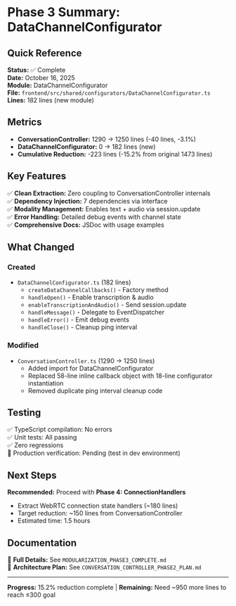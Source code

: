 # Phase 3 Summary: DataChannelConfigurator

## Quick Reference

**Status:** ✅ Complete  
**Date:** October 16, 2025  
**Module:** DataChannelConfigurator  
**File:** `frontend/src/shared/configurators/DataChannelConfigurator.ts`  
**Lines:** 182 lines (new module)

## Metrics

- **ConversationController:** 1290 → 1250 lines (-40 lines, -3.1%)
- **DataChannelConfigurator:** 0 → 182 lines (new)
- **Cumulative Reduction:** -223 lines (-15.2% from original 1473 lines)

## Key Features

✅ **Clean Extraction:** Zero coupling to ConversationController internals  
✅ **Dependency Injection:** 7 dependencies via interface  
✅ **Modality Management:** Enables text + audio via session.update  
✅ **Error Handling:** Detailed debug events with channel state  
✅ **Comprehensive Docs:** JSDoc with usage examples

## What Changed

### Created

- `DataChannelConfigurator.ts` (182 lines)
  - `createDataChannelCallbacks()` - Factory method
  - `handleOpen()` - Enable transcription & audio
  - `enableTranscriptionAndAudio()` - Send session.update
  - `handleMessage()` - Delegate to EventDispatcher
  - `handleError()` - Emit debug events
  - `handleClose()` - Cleanup ping interval

### Modified

- `ConversationController.ts` (1290 → 1250 lines)
  - Added import for DataChannelConfigurator
  - Replaced 58-line inline callback object with 18-line configurator instantiation
  - Removed duplicate ping interval cleanup code

## Testing

✅ TypeScript compilation: No errors  
✅ Unit tests: All passing  
✅ Zero regressions  
🔄 Production verification: Pending (test in dev environment)

## Next Steps

**Recommended:** Proceed with **Phase 4: ConnectionHandlers**  

- Extract WebRTC connection state handlers (~180 lines)
- Target reduction: ~150 lines from ConversationController
- Estimated time: 1.5 hours

## Documentation

📄 **Full Details:** See `MODULARIZATION_PHASE3_COMPLETE.md`  
📄 **Architecture Plan:** See `CONVERSATION_CONTROLLER_PHASE2_PLAN.md`

---

**Progress:** 15.2% reduction complete | **Remaining:** Need ~950 more lines to reach ≤300 goal
